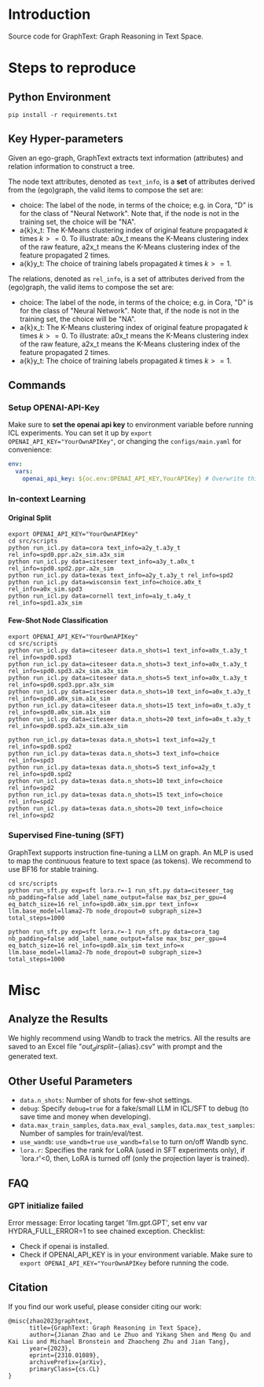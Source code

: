 # Introduction
Source code for GraphText: Graph Reasoning in Text Space.

# Steps to reproduce

## Python Environment

```shell
pip install -r requirements.txt
```
## Key Hyper-parameters
Given an ego-graph, GraphText extracts text information (attributes) and relation information to construct a tree.

The node text attributes, denoted as `text_info`, is a **set** of attributes derived from the (ego)graph, the valid items to compose the set are:
- choice: The label of the node, in terms of the choice; e.g. in Cora, "D" is for the class of "Neural Network". Note that, if the node is not in the training set, the choice will be "NA".
- a{k}x_t: The K-Means clustering index of original feature propagated $k$ times $k>=0$. To illustrate: a0x_t means the K-Means clustering index of the raw feature, a2x_t means the K-Means clustering index of the feature propagated 2 times.
- a{k}y_t: The choice of training labels propagated $k$ times $k>=1$.


The relations, denoted as `rel_info`, is a set of attributes derived from the (ego)graph, the valid items to compose the set are:
- choice: The label of the node, in terms of the choice; e.g. in Cora, "D" is for the class of "Neural Network". Note that, if the node is not in the training set, the choice will be "NA".
- a{k}x_t: The K-Means clustering index of original feature propagated $k$ times $k>=0$. To illustrate: a0x_t means the K-Means clustering index of the raw feature, a2x_t means the K-Means clustering index of the feature propagated 2 times.
- a{k}y_t: The choice of training labels propagated $k$ times $k>=1$.


## Commands

### Setup OPENAI-API-Key
Make sure to **set the openai api key** to environment variable before running ICL experiments. You can set it up by 
`export OPENAI_API_KEY="YourOwnAPIKey"`, or changing the `configs/main.yaml` for convenience:

```yaml
env:
  vars:
    openai_api_key: ${oc.env:OPENAI_API_KEY,YourAPIKey} # Overwrite this to your API key
```

### In-context Learning
#### Original Split
```shell
export OPENAI_API_KEY="YourOwnAPIKey"
cd src/scripts
python run_icl.py data=cora text_info=a2y_t.a3y_t rel_info=spd0.ppr.a2x_sim.a3x_sim 
python run_icl.py data=citeseer text_info=a3y_t.a0x_t rel_info=spd0.spd2.ppr.a2x_sim 
python run_icl.py data=texas text_info=a2y_t.a3y_t rel_info=spd2 
python run_icl.py data=wisconsin text_info=choice.a0x_t rel_info=a0x_sim.spd3
python run_icl.py data=cornell text_info=a1y_t.a4y_t rel_info=spd1.a3x_sim
```
#### Few-Shot Node Classification

```shell
export OPENAI_API_KEY="YourOwnAPIKey"
cd src/scripts
python run_icl.py data=citeseer data.n_shots=1 text_info=a0x_t.a3y_t rel_info=spd0.spd3
python run_icl.py data=citeseer data.n_shots=3 text_info=a0x_t.a3y_t rel_info=spd0.spd3.a2x_sim.a3x_sim
python run_icl.py data=citeseer data.n_shots=5 text_info=a0x_t.a3y_t rel_info=spd0.spd3.ppr.a3x_sim
python run_icl.py data=citeseer data.n_shots=10 text_info=a0x_t.a3y_t rel_info=spd0.a0x_sim.a1x_sim
python run_icl.py data=citeseer data.n_shots=15 text_info=a0x_t.a3y_t rel_info=spd0.a0x_sim.a1x_sim
python run_icl.py data=citeseer data.n_shots=20 text_info=a0x_t.a3y_t rel_info=spd0.spd3.a2x_sim.a3x_sim

python run_icl.py data=texas data.n_shots=1 text_info=a2y_t rel_info=spd0.spd2
python run_icl.py data=texas data.n_shots=3 text_info=choice rel_info=spd3
python run_icl.py data=texas data.n_shots=5 text_info=a2y_t rel_info=spd0.spd2
python run_icl.py data=texas data.n_shots=10 text_info=choice rel_info=spd2
python run_icl.py data=texas data.n_shots=15 text_info=choice rel_info=spd2
python run_icl.py data=texas data.n_shots=20 text_info=choice rel_info=spd2
```

### Supervised  Fine-tuning (SFT)
GraphText supports instruction fine-tuning a LLM on graph. An MLP is used to map the continuous feature to text space (as tokens). We recommend to use BF16 for stable training.
```shell
cd src/scripts
python run_sft.py exp=sft lora.r=-1 run_sft.py data=citeseer_tag nb_padding=false add_label_name_output=false max_bsz_per_gpu=4 eq_batch_size=16 rel_info=spd0.a0x_sim.ppr text_info=x llm.base_model=llama2-7b node_dropout=0 subgraph_size=3 total_steps=1000

python run_sft.py exp=sft lora.r=-1 run_sft.py data=cora_tag nb_padding=false add_label_name_output=false max_bsz_per_gpu=4 eq_batch_size=16 rel_info=spd0.a1x_sim text_info=x llm.base_model=llama2-7b node_dropout=0 subgraph_size=3 total_steps=1000
```
# Misc
## Analyze the Results
We highly recommend using Wandb to track the metrics. All the results are saved to an Excel file "${out_dir}{split}-${alias}.csv" with prompt and the generated text.

## Other Useful Parameters 
- `data.n_shots`: Number of shots for few-shot settings. 
- `debug`: Specify `debug=true` for a fake/small LLM in ICL/SFT to debug (to save time and money when developing). 
- `data.max_train_samples`, `data.max_eval_samples`, `data.max_test_samples`: Number of samples for train/eval/test. 
- `use_wandb`: `use_wandb=true` `use_wandb=false` to turn on/off Wandb sync. 
- `lora.r`: Specifies the rank for LoRA (used in SFT experiments only), if `lora.r'<0, then, LoRA is turned off (only the projection layer is trained).

## FAQ
### GPT initialize failed
Error message: Error locating target 'llm.gpt.GPT', set env var HYDRA_FULL_ERROR=1 to see chained exception.
Checklist:
- Check if openai is installed.
- Check if OPENAI_API_KEY is in your environment variable. Make sure to `export OPENAI_API_KEY="YourOwnAPIKey` before running the code.


## Citation
If you find our work useful, please consider citing our work:
```
@misc{zhao2023graphtext,
      title={GraphText: Graph Reasoning in Text Space}, 
      author={Jianan Zhao and Le Zhuo and Yikang Shen and Meng Qu and Kai Liu and Michael Bronstein and Zhaocheng Zhu and Jian Tang},
      year={2023},
      eprint={2310.01089},
      archivePrefix={arXiv},
      primaryClass={cs.CL}
}
```